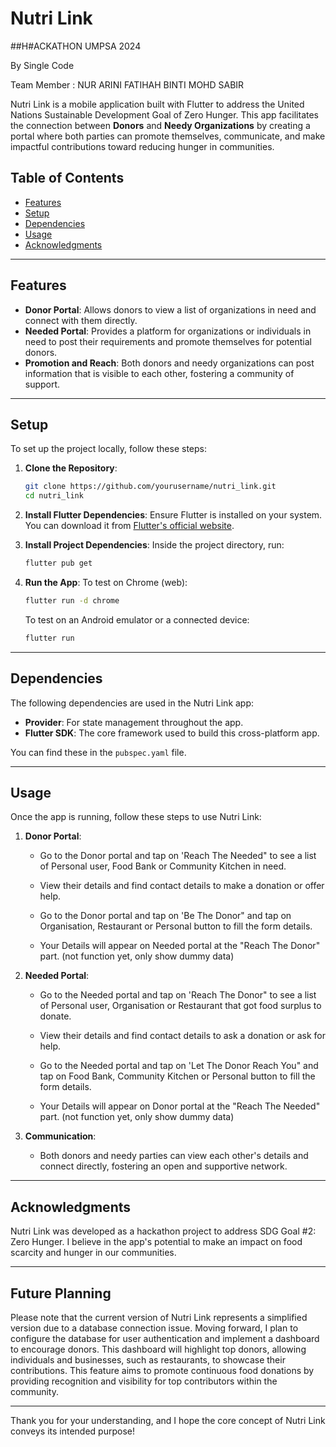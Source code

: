 # Nutri Link

##H#ACKATHON UMPSA 2024

By Single Code 

Team Member : NUR ARINI FATIHAH BINTI MOHD SABIR

Nutri Link is a mobile application built with Flutter to address the United Nations Sustainable Development Goal of Zero Hunger. This app facilitates the connection between **Donors** and **Needy Organizations** by creating a portal where both parties can promote themselves, communicate, and make impactful contributions toward reducing hunger in communities.

## Table of Contents

- [Features](#features)
- [Setup](#setup)
- [Dependencies](#dependencies)
- [Usage](#usage)
- [Acknowledgments](#acknowledgments)

---

## Features

- **Donor Portal**: Allows donors to view a list of organizations in need and connect with them directly.
- **Needed Portal**: Provides a platform for organizations or individuals in need to post their requirements and promote themselves for potential donors.
- **Promotion and Reach**: Both donors and needy organizations can post information that is visible to each other, fostering a community of support.

---

## Setup

To set up the project locally, follow these steps:

1. **Clone the Repository**:
   ```bash
   git clone https://github.com/yourusername/nutri_link.git
   cd nutri_link
   ```

2. **Install Flutter Dependencies**:
   Ensure Flutter is installed on your system. You can download it from [Flutter's official website](https://flutter.dev/docs/get-started/install).

3. **Install Project Dependencies**:
   Inside the project directory, run:
   ```bash
   flutter pub get
   ```
   
4. **Run the App**:
   To test on Chrome (web):
   ```bash
   flutter run -d chrome
   ```
   To test on an Android emulator or a connected device:
   ```bash
   flutter run
   ```

---

## Dependencies

The following dependencies are used in the Nutri Link app:

- **Provider**: For state management throughout the app.
- **Flutter SDK**: The core framework used to build this cross-platform app.

You can find these in the `pubspec.yaml` file.

---

## Usage

Once the app is running, follow these steps to use Nutri Link:

1. **Donor Portal**:
   - Go to the Donor portal and tap on 'Reach The Needed" to see a list of Personal user, Food Bank or Community Kitchen in need.
   - View their details and find contact details to make a donation or offer help.
     
   - Go to the Donor portal and tap on 'Be The Donor" and tap on Organisation, Restaurant or Personal button to fill the form details.
   - Your Details will appear on Needed portal at the "Reach The Donor" part. (not function yet, only show dummy data)

2. **Needed Portal**:
   - Go to the Needed portal and tap on 'Reach The Donor" to see a list of Personal user, Organisation or Restaurant that got food surplus to donate.
   - View their details and find contact details to ask a donation or ask for help.
  
   - Go to the Needed portal and tap on 'Let The Donor Reach You" and tap on Food Bank, Community Kitchen or Personal button to fill the form details.
   - Your Details will appear on Donor portal at the "Reach The Needed" part. (not function yet, only show dummy data)

3. **Communication**:
   - Both donors and needy parties can view each other's details and connect directly, fostering an open and supportive network.

---

## Acknowledgments

Nutri Link was developed as a hackathon project to address SDG Goal #2: Zero Hunger. I believe in the app's potential to make an impact on food scarcity and hunger in our communities.

---
## Future Planning

Please note that the current version of Nutri Link represents a simplified version due to a database connection issue. Moving forward, I plan to configure the database for user authentication and implement a dashboard to encourage donors. This dashboard will highlight top donors, allowing individuals and businesses, such as restaurants, to showcase their contributions. This feature aims to promote continuous food donations by providing recognition and visibility for top contributors within the community.

---

Thank you for your understanding, and I hope the core concept of Nutri Link conveys its intended purpose!
